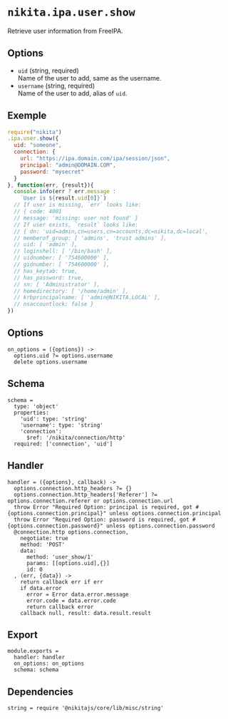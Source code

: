 
# `nikita.ipa.user.show`

Retrieve user information from FreeIPA.

## Options

* `uid` (string, required)   
  Name of the user to add, same as the username.
* `username` (string, required)   
  Name of the user to add, alias of `uid`.

## Exemple

```js
require("nikita")
.ipa.user.show({
  uid: "someone",
  connection: {
    url: "https://ipa.domain.com/ipa/session/json",
    principal: "admin@DOMAIN.COM",
    password: "mysecret"
  }
}, function(err, {result}){
  console.info(err ? err.message :
    `User is ${result.uid[0]}`)
  // If user is missing, `err` looks like:
  // { code: 4001
  // message: 'missing: user not found' }
  // If user exists, `result` looks like:
  // { dn: 'uid=admin,cn=users,cn=accounts,dc=nikita,dc=local',
  // memberof_group: [ 'admins', 'trust admins' ],
  // uid: [ 'admin' ],
  // loginshell: [ '/bin/bash' ],
  // uidnumber: [ '754600000' ],
  // gidnumber: [ '754600000' ],
  // has_keytab: true,
  // has_password: true,
  // sn: [ 'Administrator' ],
  // homedirectory: [ '/home/admin' ],
  // krbprincipalname: [ 'admin@NIKITA.LOCAL' ],
  // nsaccountlock: false }
})
```

## Options

    on_options = ({options}) ->
      options.uid ?= options.username
      delete options.username

## Schema

    schema =
      type: 'object'
      properties:
        'uid': type: 'string'
        'username': type: 'string'
        'connection':
          $ref: '/nikita/connection/http'
      required: ['connection', 'uid']

## Handler

    handler = ({options}, callback) ->
      options.connection.http_headers ?= {}
      options.connection.http_headers['Referer'] ?= options.connection.referer or options.connection.url
      throw Error "Required Option: principal is required, got #{options.connection.principal}" unless options.connection.principal
      throw Error "Required Option: password is required, got #{options.connection.password}" unless options.connection.password
      @connection.http options.connection,
        negotiate: true
        method: 'POST'
        data:
          method: 'user_show/1'
          params: [[options.uid],{}]
          id: 0
      , (err, {data}) ->
        return callback err if err
        if data.error
          error = Error data.error.message
          error.code = data.error.code
          return callback error
        callback null, result: data.result.result

## Export

    module.exports =
      handler: handler
      on_options: on_options
      schema: schema

## Dependencies

    string = require '@nikitajs/core/lib/misc/string'
